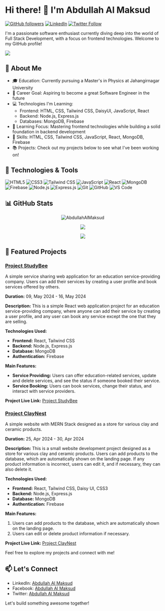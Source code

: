 # Hi there! 👋 I'm Abdullah Al Maksud


[![GitHub followers](https://img.shields.io/github/followers/abdullahalmaksud?label=Follow&style=social)](https://github.com/abdullahalmaksud)
[![LinkedIn](https://img.shields.io/badge/LinkedIn-Profile-informational?style=flat&logo=linkedin&logoColor=white&color=0077B5)](https://www.linkedin.com/in/abdullahalmaksud/)
[![Twitter Follow](https://img.shields.io/twitter/follow/aamaksud?style=social)](https://twitter.com/aamaksud)

I'm a passionate software enthusiast currently diving deep into the world of Full Stack Development, with a focus on frontend technologies. Welcome to my GitHub profile!

[![](https://i.postimg.cc/X7y4KgRT/programming-code-coding-or-hacker-sign-programming-code-icon-made-with-binary-code-in-wireframe-hand.jpg)](https://i.postimg.cc/X7y4KgRT/programming-code-coding-or-hacker-sign-programming-code-icon-made-with-binary-code-in-wireframe-hand.jpg)

## 🚀 About Me

- 🎓 Education: Currently pursuing a Master's in Physics at Jahangirnagar University
- 💼 Career Goal: Aspiring to become a great Software Engineer in the future
- 💻 Technologies I'm Learning:
  - Frontend: HTML, CSS, Tailwind CSS, DaisyUI, JavaScript, React
  - Backend: Node.js, Express.js
  - Databases: MongoDB, Firebase
- 🌱 Learning Focus: Mastering frontend technologies while building a solid foundation in backend development
- 🔧 Skills: HTML, CSS, Tailwind CSS, JavaScript, React, MongoDB, Firebase
- 📚 Projects: Check out my projects below to see what I've been working on!

## 🔧 Technologies & Tools

![HTML5](https://img.shields.io/badge/-HTML5-E34F26?style=flat-square&logo=html5&logoColor=white)
![CSS3](https://img.shields.io/badge/-CSS3-1572B6?style=flat-square&logo=css3&logoColor=white)
![Tailwind CSS](https://img.shields.io/badge/-Tailwind%20CSS-38B2AC?style=flat-square&logo=tailwind-css&logoColor=white)
![JavaScript](https://img.shields.io/badge/-JavaScript-F7DF1E?style=flat-square&logo=javascript&logoColor=black)
![React](https://img.shields.io/badge/-React-61DAFB?style=flat-square&logo=react&logoColor=white)
![MongoDB](https://img.shields.io/badge/-MongoDB-47A248?style=flat-square&logo=mongodb&logoColor=white)
![Firebase](https://img.shields.io/badge/-Firebase-FFCA28?style=flat-square&logo=firebase&logoColor=black)
![Node.js](https://img.shields.io/badge/-Node.js-339933?style=flat-square&logo=node.js&logoColor=white)
![Express.js](https://img.shields.io/badge/-Express.js-000000?style=flat-square&logo=express&logoColor=white)
![Git](https://img.shields.io/badge/-Git-F05032?style=flat-square&logo=git&logoColor=white)
![GitHub](https://img.shields.io/badge/-GitHub-181717?style=flat-square&logo=github&logoColor=white)
![VS Code](https://img.shields.io/badge/-VS%20Code-007ACC?style=flat-square&logo=visual-studio-code&logoColor=white)

## 📊 GitHub Stats

<p align="center"><img align="center" src="https://github-readme-streak-stats.herokuapp.com/?user=AbdullahAlMaksud&" alt="AbdullahAlMaksud" /></p>
<p align="center"><img align="center" src="https://github-readme-stats.vercel.app/api?username=abdullahalmaksud&show_icons=true&count_private=true&hide=stars" /></p>
<p align="center"><img align="center" src="https://github-readme-stats.vercel.app/api/top-langs/?username=abdullahalmaksud&layout=compact" /></p>

## 🌱 Featured Projects
### [Project StudyBee](https://github.com/abdullahalmaksud/project-studybee)
A simple service sharing web application for an education service-providing company. Users can add their services by creating a user profile and book services offered by others.

**Duration:** 09, May 2024 - 16, May 2024

**Description:**
This is a simple React web application project for an education service-providing company, where anyone can add their service by creating a user profile, and any user can book any service except the one that they are selling.

**Technologies Used:**
- **Frontend:** React, Tailwind CSS
- **Backend:** Node.js, Express.js
- **Database:** MongoDB
- **Authentication:** Firebase

**Main Features:**
- **Service Providing:** Users can offer education-related services, update and delete services, and see the status if someone booked their service.
- **Service Booking:** Users can book services, change their status, and interact with service providers.

**Project Live Link:** [Project StudyBee](https://project-studybee.web.app/)



### [Project ClayNest](https://github.com/abdullahalmaksud/project-claynest)
A simple website with MERN Stack designed as a store for various clay and ceramic products.

**Duration:** 25, Apr 2024 - 30, Apr 2024

**Description:**
This is a small website development project designed as a store for various clay and ceramic products. Users can add products to the database, which are automatically shown on the landing page. If any product information is incorrect, users can edit it, and if necessary, they can also delete it.

**Technologies Used:**
- **Frontend:** React, Tailwind CSS, Daisy UI, CSS3
- **Backend:** Node.js, Express.js
- **Database:** MongoDB
- **Authentication:** Firebase

**Main Features:**
1. Users can add products to the database, which are automatically shown on the landing page.
2. Users can edit or delete product information if necessary.

**Project Live Link:** [Project ClayNest](https://project-claynest.web.app/)


Feel free to explore my projects and connect with me!

## 📫 Let's Connect

- LinkedIn: [Abdullah Al Maksud](https://www.linkedin.com/in/abdullahalmaksud/)
- Facebook: [Abdullah Al Maksud](https://www.facebook.com/in/maksud51/)
- Twitter: [Abdullah Al Maksud](https://twitter.com/aamaksud)

Let's build something awesome together!

